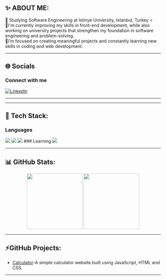 ## ✨ ABOUT ME:
🏫 Studying Software Engineering at Istinye University, Istanbul, Turkey <<br>
🔭I'm currently improving my skills in front-end development, while also working on university projects that strengthen my foundation in software engineering and problem-solving.<br>
🚀I’m focused on creating meaningful projects and constantly learning new skills in coding and web development.

---

## 🌐 Socials
### Connect with me
[![LinkedIn](https://img.shields.io/badge/LinkedIn-%230077B5.svg?style=for-the-badge&logo=linkedin&logoColor=white)](https://www.linkedin.com/in/busraceylan10/)

---

---

## 🚀 Tech Stack:
  ### Languages
  <!-- Diller -->
  <img src="https://img.shields.io/badge/C-00599C?style=for-the-badge&logo=c&logoColor=white"/>
  <img src="https://img.shields.io/badge/C++-00599C?style=for-the-badge&logo=cplusplus&logoColor=white"/>
  <img src="https://img.shields.io/badge/JavaScript-F7DF1E?style=for-the-badge&logo=javascript&logoColor=black"/>
  ### Learning
  <img src="https://img.shields.io/badge/Python-FFE873?style=for-the-badge&logo=python&logoColor=white"/>


---
## 📊 GitHub Stats:
<p align="center">
  <img src="https://github-readme-stats.vercel.app/api?username=busracode&show_icons=true&theme=radical" height="180"/>
  <img src="https://github-readme-stats.vercel.app/api/top-langs/?username=busracode&layout=compact&theme=radical" height="180"/>
</p>

---
## ⚡GitHub Projects:
- [Calculator](https://github.com/busracode/Hesap-Makinesi)-A simple calculator website built using JavaScript, HTML and CSS.

---




<!--
**busracode/busracode** is a ✨ _special_ ✨ repository because its `README.md` (this file) appears on your GitHub profile.

Here are some ideas to get you started:

- 🔭 I’m currently working on ...
- 🌱 I’m currently learning ...
- 👯 I’m looking to collaborate on ...
- 🤔 I’m looking for help with ...
- 💬 Ask me about ...
- 📫 How to reach me: ...
- 😄 Pronouns: ...
- ⚡ Fun fact: ...
-->
